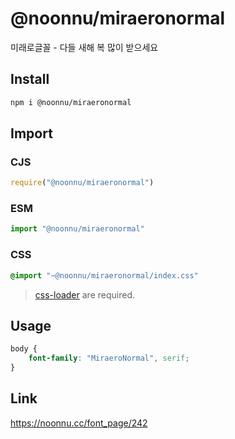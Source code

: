 # @noonnu/miraeronormal
미래로글꼴 - 다들 새해 복 많이 받으세요

## Install
```sh
npm i @noonnu/miraeronormal
```
## Import
### CJS
```js
require("@noonnu/miraeronormal")
```
### ESM
```js
import "@noonnu/miraeronormal"
```
### CSS 
```css
@import "~@noonnu/miraeronormal/index.css"
```
> [css-loader](https://github.com/webpack-contrib/css-loader) are required.

## Usage
```css
body {
    font-family: "MiraeroNormal", serif;
}
```

## Link
https://noonnu.cc/font_page/242